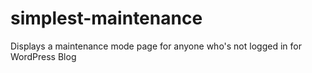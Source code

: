 # simplest-maintenance
Displays a maintenance mode page for anyone who's not logged in for WordPress Blog
